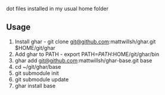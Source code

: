 dot files installed in my usual home folder

Usage
-----

1. Install ghar - git clone git@github.com:mattwillsh/ghar.git $HOME/git/ghar
2. Add ghar to PATH - export PATH=$PATH:$HOME/git/ghar/bin
3. ghar add git@github.com:mattwillsh/ghar-base.git base
4. cd ~/git/ghar/base
5. git submodule init
6. git submodule update
7. ghar install base

